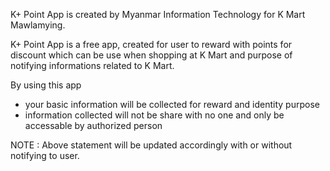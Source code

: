 K+ Point App is created by Myanmar Information Technology for K Mart Mawlamying.

K+ Point App is a free app, created for user to reward with points for discount which can be use when shopping at K Mart and purpose of notifying informations related to K Mart.

By using this app

- your basic information will be collected for reward and identity purpose
- information collected will not be share with no one and only be accessable by authorized person

NOTE : Above statement will be updated accordingly with or without notifying to user.
